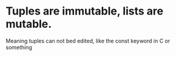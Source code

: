 <h1>Tuples are immutable, lists are mutable.</h1> 
Meaning tuples can not bed edited, 
like the const keyword in C or something
